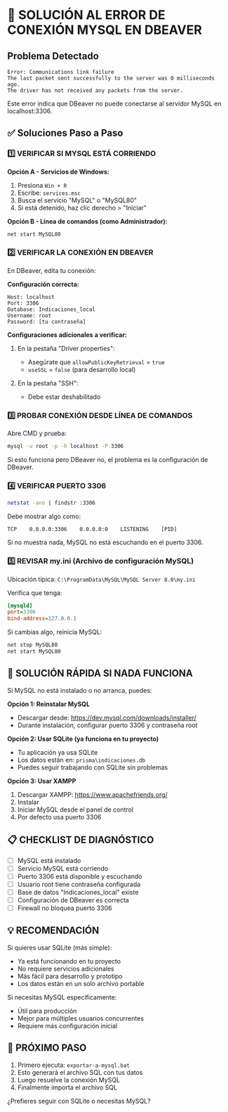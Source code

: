 # 🔧 SOLUCIÓN AL ERROR DE CONEXIÓN MYSQL EN DBEAVER

## Problema Detectado
```
Error: Communications link failure
The last packet sent successfully to the server was 0 milliseconds ago.
The driver has not received any packets from the server.
```

Este error indica que DBeaver no puede conectarse al servidor MySQL en localhost:3306.

## ✅ Soluciones Paso a Paso

### 1️⃣ VERIFICAR SI MYSQL ESTÁ CORRIENDO

**Opción A - Servicios de Windows:**
1. Presiona `Win + R`
2. Escribe: `services.msc`
3. Busca el servicio "MySQL" o "MySQL80"
4. Si está detenido, haz clic derecho > "Iniciar"

**Opción B - Línea de comandos (como Administrador):**
```bash
net start MySQL80
```

### 2️⃣ VERIFICAR LA CONEXIÓN EN DBEAVER

En DBeaver, edita tu conexión:

**Configuración correcta:**
```
Host: localhost
Port: 3306
Database: Indicaciones_local
Username: root
Password: [tu contraseña]
```

**Configuraciones adicionales a verificar:**
1. En la pestaña "Driver properties":
   - Asegúrate que `allowPublicKeyRetrieval` = `true`
   - `useSSL` = `false` (para desarrollo local)

2. En la pestaña "SSH":
   - Debe estar deshabilitado

### 3️⃣ PROBAR CONEXIÓN DESDE LÍNEA DE COMANDOS

Abre CMD y prueba:
```bash
mysql -u root -p -h localhost -P 3306
```

Si esto funciona pero DBeaver no, el problema es la configuración de DBeaver.

### 4️⃣ VERIFICAR PUERTO 3306

```bash
netstat -ano | findstr :3306
```

Debe mostrar algo como:
```
TCP    0.0.0.0:3306    0.0.0.0:0    LISTENING    [PID]
```

Si no muestra nada, MySQL no está escuchando en el puerto 3306.

### 5️⃣ REVISAR my.ini (Archivo de configuración MySQL)

Ubicación típica: `C:\ProgramData\MySQL\MySQL Server 8.0\my.ini`

Verifica que tenga:
```ini
[mysqld]
port=3306
bind-address=127.0.0.1
```

Si cambias algo, reinicia MySQL:
```bash
net stop MySQL80
net start MySQL80
```

## 🚀 SOLUCIÓN RÁPIDA SI NADA FUNCIONA

Si MySQL no está instalado o no arranca, puedes:

**Opción 1: Reinstalar MySQL**
- Descargar desde: https://dev.mysql.com/downloads/installer/
- Durante instalación, configurar puerto 3306 y contraseña root

**Opción 2: Usar SQLite (ya funciona en tu proyecto)**
- Tu aplicación ya usa SQLite
- Los datos están en: `prisma\indicaciones.db`
- Puedes seguir trabajando con SQLite sin problemas

**Opción 3: Usar XAMPP**
1. Descargar XAMPP: https://www.apachefriends.org/
2. Instalar
3. Iniciar MySQL desde el panel de control
4. Por defecto usa puerto 3306

## 📋 CHECKLIST DE DIAGNÓSTICO

- [ ] MySQL está instalado
- [ ] Servicio MySQL está corriendo
- [ ] Puerto 3306 está disponible y escuchando
- [ ] Usuario root tiene contraseña configurada
- [ ] Base de datos "Indicaciones_local" existe
- [ ] Configuración de DBeaver es correcta
- [ ] Firewall no bloquea puerto 3306

## 💡 RECOMENDACIÓN

Si quieres usar SQLite (más simple):
- Ya está funcionando en tu proyecto
- No requiere servicios adicionales
- Más fácil para desarrollo y prototipo
- Los datos están en un solo archivo portable

Si necesitas MySQL específicamente:
- Útil para producción
- Mejor para múltiples usuarios concurrentes
- Requiere más configuración inicial

## 🎯 PRÓXIMO PASO

1. Primero ejecuta: `exportar-a-mysql.bat`
2. Esto generará el archivo SQL con tus datos
3. Luego resuelve la conexión MySQL
4. Finalmente importa el archivo SQL

¿Prefieres seguir con SQLite o necesitas MySQL?
